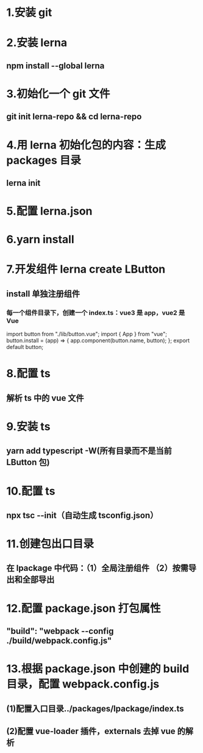 # 1.安装 git

# 2.安装 lerna

## npm install --global lerna

# 3.初始化一个 git 文件

## git init lerna-repo && cd lerna-repo

# 4.用 lerna 初始化包的内容：生成 packages 目录

## lerna init

# 5.配置 lerna.json

# 6.yarn install

# 7.开发组件 lerna create LButton

## install 单独注册组件

### 每一个组件目录下，创建一个 index.ts：vue3 是 app，vue2 是 Vue

import button from "./lib/button.vue";
import { App } from "vue";
button.install = (app) => {
app.component(button.name, button);
};
export default button;

# 8.配置 ts

## 解析 ts 中的 vue 文件

# 9.安装 ts

## yarn add typescript -W(所有目录而不是当前 LButton 包)

# 10.配置 ts

## npx tsc --init（自动生成 tsconfig.json）

# 11.创建包出口目录

## 在 lpackage 中代码：（1）全局注册组件 （2）按需导出和全部导出

# 12.配置 package.json 打包属性

## "build": "webpack --config ./build/webpack.config.js"

# 13.根据 package.json 中创建的 build 目录，配置 webpack.config.js

## (1)配置入口目录../packages/lpackage/index.ts

## (2)配置 vue-loader 插件，externals 去掉 vue 的解析

<!-- import Button from "@lpackage/button";
import Icon from "@lpackage/icon";
import { App } from "vue";
const components = [Button, Icon];
const install = (app) => {
  components.forEach((component) => {
    app.component(component.name, component);
  });
};
export { Button };
export default { install, components }; -->

<!-- 示例： -->
<!DOCTYPE html>
<html>
  <head>
    <title></title>
  </head>
  <body>
    <div id="lbutton"></div>
    <script type="text/javascript" src="./lib/index.js"></script>
    <script src="https://unpkg.com/vue@3/dist/vue.global.js"></script>
    <script type="module">
      const { Button: lButton } = lpackage;
    //   console.log(lpackage, lpackage.default.components[0], lButton);
      const { createApp } = Vue;
      createApp(lButton).mount("#lbutton");
    </script>
  </body>
</html>
